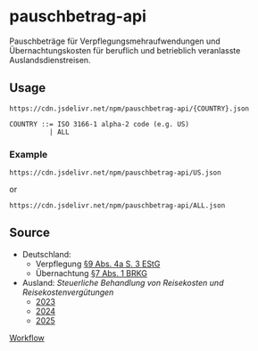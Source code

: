 # pauschbetrag-api

Pauschbeträge für Verpflegungsmehraufwendungen und Übernachtungskosten für beruflich und betrieblich veranlasste Auslandsdienstreisen.

## Usage

`https://cdn.jsdelivr.net/npm/pauschbetrag-api/{COUNTRY}.json`

```
COUNTRY ::= ISO 3166-1 alpha-2 code (e.g. US)
          | ALL
```

### Example

`https://cdn.jsdelivr.net/npm/pauschbetrag-api/US.json`

or

`https://cdn.jsdelivr.net/npm/pauschbetrag-api/ALL.json`

## Source

- Deutschland:
  - Verpflegung [§9 Abs. 4a S. 3 EStG](https://www.gesetze-im-internet.de/estg/__9.html)
  - Übernachtung [§7 Abs. 1 BRKG](https://www.gesetze-im-internet.de/brkg_2005/__7.html)
- Ausland: _Steuerliche Behandlung von Reisekosten und Reisekostenvergütungen_
  - [2023](https://www.bundesfinanzministerium.de/Content/DE/Downloads/BMF_Schreiben/Steuerarten/Lohnsteuer/2022-11-23-steuerliche-behandlung-reisekosten-reisekostenverguetungen-2023.pdf)
  - [2024](https://www.bundesfinanzministerium.de/Content/DE/Downloads/BMF_Schreiben/Steuerarten/Lohnsteuer/2023-11-21-steuerliche-behandlung-reisekosten-reisekostenverguetungen-2024.pdf)
  - [2025](https://www.finanzamt.bayern.de/Informationen/Steuerinfos/Weitere_Themen/Auslandssachverhalte/Auslandsreisekosten-2025.pdf)

[Workflow](./workflow)
